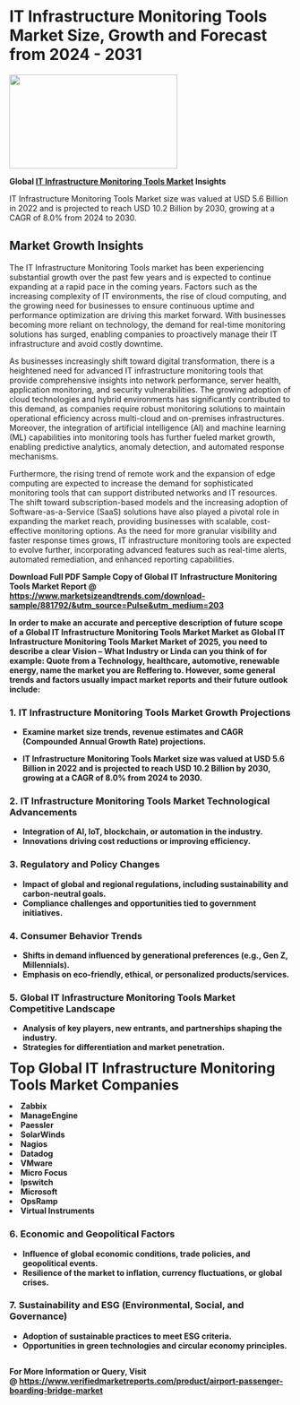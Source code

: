 <H1>IT Infrastructure Monitoring Tools Market Size, Growth and Forecast from 2024 - 2031</H1><img class="aligncenter size-medium wp-image-584254" src="https://thirdeyenews.in/wp-content/uploads/2024/09/Global-Market-Research-300x168.jpeg" alt="" width="300" height="168" /><p><strong>Global&nbsp;<a href="https://www.marketsizeandtrends.com/download-sample/881792/&amp;utm_source=Pulse&amp;utm_medium=203">IT Infrastructure Monitoring Tools Market</a> Insights</strong></p><p>IT Infrastructure Monitoring Tools Market size was valued at USD 5.6 Billion in 2022 and is projected to reach USD 10.2 Billion by 2030, growing at a CAGR of 8.0% from 2024 to 2030.</p><p><h2>Market Growth Insights</h2> <p>The IT Infrastructure Monitoring Tools market has been experiencing substantial growth over the past few years and is expected to continue expanding at a rapid pace in the coming years. Factors such as the increasing complexity of IT environments, the rise of cloud computing, and the growing need for businesses to ensure continuous uptime and performance optimization are driving this market forward. With businesses becoming more reliant on technology, the demand for real-time monitoring solutions has surged, enabling companies to proactively manage their IT infrastructure and avoid costly downtime.</p> <p><strong></strong></p> <p>As businesses increasingly shift toward digital transformation, there is a heightened need for advanced IT infrastructure monitoring tools that provide comprehensive insights into network performance, server health, application monitoring, and security vulnerabilities. The growing adoption of cloud technologies and hybrid environments has significantly contributed to this demand, as companies require robust monitoring solutions to maintain operational efficiency across multi-cloud and on-premises infrastructures. Moreover, the integration of artificial intelligence (AI) and machine learning (ML) capabilities into monitoring tools has further fueled market growth, enabling predictive analytics, anomaly detection, and automated response mechanisms.</p> <p>Furthermore, the rising trend of remote work and the expansion of edge computing are expected to increase the demand for sophisticated monitoring tools that can support distributed networks and IT resources. The shift toward subscription-based models and the increasing adoption of Software-as-a-Service (SaaS) solutions have also played a pivotal role in expanding the market reach, providing businesses with scalable, cost-effective monitoring options. As the need for more granular visibility and faster response times grows, IT infrastructure monitoring tools are expected to evolve further, incorporating advanced features such as real-time alerts, automated remediation, and enhanced reporting capabilities.</p> <p><strong></p><p><span class=""><strong>Download Full PDF Sample Copy of Global IT Infrastructure Monitoring Tools Market Report</strong> @ <a href="https://www.marketsizeandtrends.com/download-sample/881792/&amp;utm_source=Pulse&amp;utm_medium=203" target="_blank">https://www.marketsizeandtrends.com/download-sample/881792/&amp;utm_source=Pulse&amp;utm_medium=203</a></span></p><p>In order to make an accurate and perceptive description of future scope of a Global&nbsp;IT Infrastructure Monitoring Tools Market Market as Global&nbsp;IT Infrastructure Monitoring Tools Market Market of 2025, you need to describe a clear Vision &ndash; What Industry or Linda can you think of for example: Quote from a Technology, healthcare, automotive, renewable energy, name the market you are Reffering to. However, some general trends and factors usually impact market reports and their future outlook include:</p><h3>1.&nbsp;<strong>IT Infrastructure Monitoring Tools Market Growth Projections</strong></h3><ul><li>Examine market size trends, revenue estimates and CAGR (Compounded Annual Growth Rate) projections.</li><li><p>IT Infrastructure Monitoring Tools Market size was valued at USD 5.6 Billion in 2022 and is projected to reach USD 10.2 Billion by 2030, growing at a CAGR of 8.0% from 2024 to 2030.</p></li></ul><h3>2.&nbsp;<strong>IT Infrastructure Monitoring Tools Market Technological Advancements</strong></h3><ul><li>Integration of AI, IoT, blockchain, or automation in the industry.</li><li>Innovations driving cost reductions or improving efficiency.</li></ul><h3>3.&nbsp;<strong>Regulatory and Policy Changes</strong></h3><ul><li>Impact of global and regional regulations, including sustainability and carbon-neutral goals.</li><li>Compliance challenges and opportunities tied to government initiatives.</li></ul><h3>4.&nbsp;<strong>Consumer Behavior Trends</strong></h3><ul><li>Shifts in demand influenced by generational preferences (e.g., Gen Z, Millennials).</li><li>Emphasis on eco-friendly, ethical, or personalized products/services.</li></ul><h3>5.&nbsp;<strong>Global IT Infrastructure Monitoring Tools Market Competitive Landscape</strong></h3><ul><li>Analysis of key players, new entrants, and partnerships shaping the industry.</li><li>Strategies for differentiation and market penetration.</li></ul><p data-pm-slice="1 1 []"><span style="color: inherit; font-family: inherit; font-size: 25px;">Top Global IT Infrastructure Monitoring Tools Market Companies</span></p><div class="" data-test-id=""><p><li>Zabbix</li><li> ManageEngine</li><li> Paessler</li><li> SolarWinds</li><li> Nagios</li><li> Datadog</li><li> VMware</li><li> Micro Focus</li><li> Ipswitch</li><li> Microsoft</li><li> OpsRamp</li><li> Virtual Instruments</li></p></div><h3>6.&nbsp;<strong>Economic and Geopolitical Factors</strong></h3><ul><li>Influence of global economic conditions, trade policies, and geopolitical events.</li><li>Resilience of the market to inflation, currency fluctuations, or global crises.</li></ul><h3>7.&nbsp;<strong>Sustainability and ESG (Environmental, Social, and Governance)</strong></h3><ul><li>Adoption of sustainable practices to meet ESG criteria.</li><li>Opportunities in green technologies and circular economy principles.</li></ul><h2><strong style="font-size: 14px;">For More Information or Query, Visit @&nbsp;</strong><a style="background-color: #ffffff; font-size: 14px;" href="https://www.marketsizeandtrends.com/report/it-infrastructure-monitoring-tools-market/" target="_blank">https://www.verifiedmarketreports.com/product/airport-passenger-boarding-bridge-market</a></h2>
